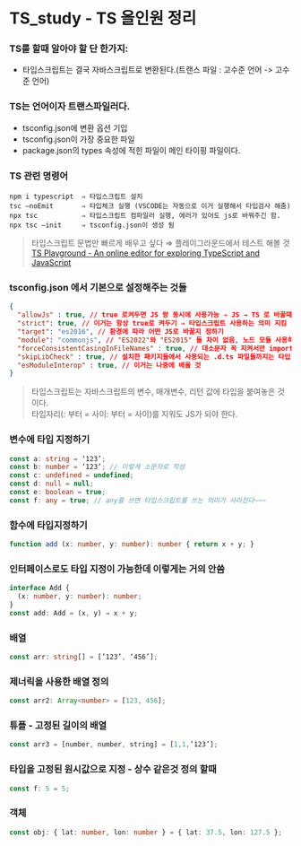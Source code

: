 # TS_study - TS 올인원 정리

### TS를 할때 알아야 할 단 한가지: 
- 타입스크립트는 결국 자바스크립트로 변환된다.(트랜스 파일 : 고수준 언어 -> 고수준 언어)

### TS는 언어이자 트랜스파일러다.
- tsconfig.json에 변환 옵션 기입
- tsconfig.json이 가장 중요한 파일
- package.json의 types 속성에 적힌 파일이 메인 타이핑 파일이다.

### TS 관련 명령어
```
npm i typescript  ⇒ 타입스크립트 설치
tsc —noEmit       ⇒ 타입체크 실행 (VSCODE는 자동으로 이거 실행해서 타입검사 해줌)
npx tsc           ⇒ 타입스크립트 컴파일러 실행, 에러가 있어도 js로 바꿔주긴 함.
npx tsc —init     ⇒ tsconfig.json이 생성 됨
```
> 타입스크립트 문법만 빠르게 배우고 싶다 ⇒ 플레이그라운드에서 테스트 해볼 것  
[TS Playground - An online editor for exploring TypeScript and JavaScript](https://www.typescriptlang.org/play?#code/Q)

### tsconfig.json 에서 기본으로 설정해주는 것들
``` json
{
  "allowJs" : true, // true 로켜두면 JS 랑 동시에 사용가능 ⇒ JS → TS 로 바꿀때 사용
  "strict": true, // 이거는 항상 true로 켜두기 ⇒ 타입스크립트 사용하는 의미 지킴
  "target": "es2016", // 환경에 따라 어떤 JS로 바꿀지 정하기
  "module": "commonjs", // "ES2022"와 "ES2015" 둘 차이 없음, 노드 모듈 사용하고 싶으면 "commonjs"
  "forceConsistentCasingInFileNames" : true, // 대소문자 꼭 지켜서만 import 하도록 강제
  "skipLibCheck" : true, // 설치한 패키지들에서 사용되는 .d.ts 파일들까지는 타입 채킹 안하겠다.
  "esModuleInterop" : true, // 이거는 나중에 배울 것
}
```
> 타입스크립트는 자바스크립트의 변수, 매개변수, 리턴 값에 타입을 붙여놓은 것이다.  
타입자리(: 부터 = 사이: 부터 = 사이)를 지워도 JS가 되야 한다.

### 변수에 타입 지정하기
``` typescript
const a: string = ‘123’;
const b: number = ‘123’; // 이렇게 소문자로 작성
const c: undefined = undefined;
const d: null = null;
const e: boolean = true;
const f: any = true; // any를 쓰면 타입스크립트를 쓰는 의미가 사라진다~~~
```

### 함수에 타입지정하기
``` typescript
function add (x: number, y: number): number { return x + y; }
```

### 인터페이스로도 타입 지정이 가능한데 이렇게는 거의 안씀
``` typescript
interface Add {
  (x: number, y: number): number;
}
const add: Add = (x, y) ⇒ x + y;
```
### 배열
``` typescript
const arr: string[] = [’123’, ‘456’];
```
### 제너릭을 사용한 배열 정의
``` typescript
const arr2: Array<number> = [123, 456];
```
### 튜플 - 고정된 길이의 배열
``` typescript
const arr3 = [number, number, string] = [1,1,’123’];
```
### 타입을 고정된 원시값으로 지정 - 상수 같은것 정의 할때
``` typescript
const f: 5 = 5;
```
### 객체
``` typescript
const obj: { lat: number, lon: number } = { lat: 37.5, lon: 127.5 };
```